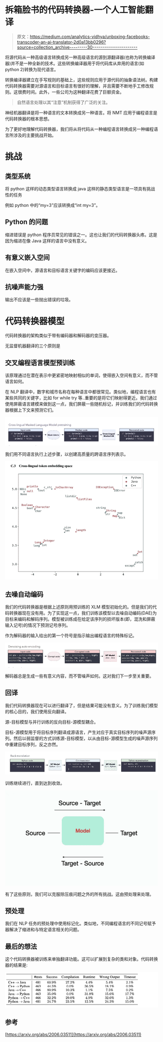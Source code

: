 # 拆箱脸书的代码转换器-一个人工智能翻译

> 原文：<https://medium.com/analytics-vidhya/unboxing-facebooks-transcoder-an-ai-translator-2d0a13bb0296?source=collection_archive---------30----------------------->

将源代码从一种高级语言转换成另一种高级语言的源到源翻译器(也称为转换编译器)并不是一种全新的技术。这些转换编译器用于将代码库从弃用的语言(如 python 2)转换为现代语言。

转换编译器建立在手写规则的基础上，这些规则应用于源代码的抽象语法树。构建代码转换器需要对源语言和目标语言有很好的理解，并且需要不断地手工修改规则。这很费时间。此外，一些公司为这种翻译花费了巨额资金。

> 自然语言处理以其“注意”机制获得了广泛的关注。

神经机器翻译是将一种语言的文本转换成另一种语言。将 NMT 应用于编程语言是代码转换器的根本思想。

为了更好地理解代码转换器，我们将从将代码从一种编程语言转换成另一种编程语言所涉及的主要挑战开始。

# 挑战

## 类型系统

将 python 这样的动态类型语言转换成 java 这样的静态类型语言是一项具有挑战性的任务

例如 python 中的“my=3”应该转换成“int my=3”。

## Python 的问题

缩进错误是 python 程序员常见的错误之一。这也让我们的代码转换器头疼。这是因为缩进在像 Java 这样的语言中没有意义。

## 有意义嵌入空间

在嵌入空间中，源语言和目标语言关键字的编码应该更接近。

## 抗噪声能力强

输出不应该是一些抛出错误的垃圾。

# 代码转换器模型

代码转换器的架构类似于带有编码器和解码器的变压器。

无监督机器翻译的三个原则是

## 交叉编程语言模型预训练

该原理通过在潜在表示中更紧密地映射相似的单词，使得嵌入空间有意义，而不管语言如何。

在 NLP 翻译中，数字和城市名称在每种语言中都很常见。类似地，编程语言也有某些共同的关键字，比如 for while try 等..重要的是将它们映射得更近。我们通过使用屏蔽语言建模来做到这一点，我们屏蔽一些随机标记，并训练我们的代码转换器根据上下文来预测它们。

![](img/b666a7c47de209c6c41e296157b4b4a3.png)

我们用不同语言执行上述步骤，以创建高质量的跨语言序列表示。

![](img/96eca8f8ea69ff0ef764e03383958287.png)

## 去噪自动编码

我们的代码转换器是根据上述原则用预训练的 XLM 模型初始化的。但是我们的代码转换器现在没有用。为了实现这一点，我们训练该模型以去噪自动编码(DAE)为目标来编码和解码序列。模型被训练成在给定该序列的损坏版本(即，混洗和屏蔽输入记号)的情况下预测记号序列。

作为解码器的输入给出的第一个符号是指示输出编程语言的特殊标记。

![](img/305adf8b961b5e3d448f8e4b7369bcc3.png)

解码器总是生成一些有意义内容，而不管噪声如何。这对我们下一步至关重要。

## 回译

我们代码转换器现在可以进行翻译了，但是结果可能没有意义。为了训练我们模型的核心目的，我们使用反向翻译。

源-目标模型与并行训练的反向目标-源模型耦合。

目标-源模型用于将目标序列翻译成源语言，产生对应于真实目标序列的噪声源序列。然后以弱监督的方式训练源-目标模型，以从由目标-源模型生成的噪声源序列中重建目标序列，反之亦然。

![](img/4e1382c372fdedb46d6f844bac28cfee.png)

训练继续进行，直到达到收敛。

![](img/8e647a153edfdda2ab1f072657e42cc4.png)

有了这些原则，我们可以克服除压痕问题之外的所有挑战。这由预处理来处理。

## 预处理

我们在 NLP 任务的预处理中使用标记化。类似地，不同编程语言的不同记号赋予器解决了缩进和与特定语言相关的问题。

## 最后的想法

这个代码转换器被训练来单独翻译功能。这可以扩展到复杂的类和对象。代码转换器的结果是:

![](img/bd8891f992e7ea4390783574780b8169.png)

## 参考

[https://arxiv.org/abs/2006.03511](https://arxiv.org/abs/2006.03511)